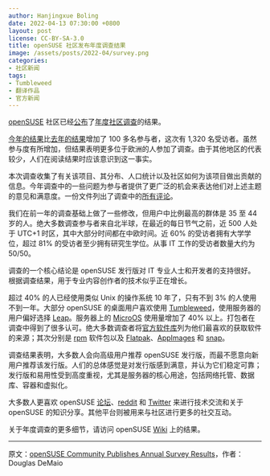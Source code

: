 ```yaml
---
author: Hanjingxue Boling
date: 2022-04-13 07:30:00 +0800
layout: post
license: CC-BY-SA-3.0
title: openSUSE 社区发布年度调查结果
image: /assets/posts/2022-04/survey.png
categories:
- 社区新闻
tags:
- Tumbleweed
- 翻译作品
- 官方新闻
---
```


[openSUSE](https://www.opensuse.org/) 社区已经[公布](https://en.opensuse.org/End-of-year-surveys/2021)了[年度社区调查](https://news.opensuse.org/2022/01/17/os-begins-annual-survey/)的结果。

[今年的结果](https://en.opensuse.org/End-of-year-surveys/2021)比[去年的结果](https://en.opensuse.org/End-of-year-surveys/2020/Data)增加了 100 多名参与者，这次有 1,320 名受访者。虽然参与度有所增加，但结果表明更多位于欧洲的人参加了调查。由于其他地区的代表较少，人们在阅读结果时应该意识到这一事实。

本次调查收集了有关该项目、其分布、人口统计以及社区如何为该项目做出贡献的信息。今年调查中的一些问题为参与者提供了更广泛的机会来表达他们对上述主题的意见和满意度。一份文件列出了调查中的[所有评论](https://en.opensuse.org/images/9/9e/Comments.pdf)。

我们在前一年的调查基础上做了一些修改，但用户中比例最高的群体是 35 至 44 岁的人。绝大多数调查参与者来自北半球，在最近的每日节气之前，近 500 人处于 UTC+1 时区，其中大部分时间都在中欧时间。近 60% 的受访者拥有大学学位，超过 81% 的受访者至少拥有研究生学位。从事 IT 工作的受访者数量大约为 50/50。

调查的一个核心结论是 openSUSE 发行版对 IT 专业人士和开发者的支持很好。根据调查结果，用于专业内容创作者的技术似乎正在增长。

超过 40% 的人已经使用类似 Unix 的操作系统 10 年了，只有不到 3% 的人使用不到一年。大部分 openSUSE 的桌面用户喜欢使用 [Tumbleweed](https://get.opensuse.org/tumbleweed/)，使用服务器的用户偏好选择 [Leap](https://get.opensuse.org/leap/)。服务器上的 [MicroOS](https://get.opensuse.org/microos/) 使用量增加了 40% 以上。打包者在调查中得到了很多认可。绝大多数调查者将[官方软件库](https://en.opensuse.org/Package_repositories#On-disk_official_repositories)列为他们最喜欢的获取软件的来源；其次分别是 [rpm](https://rpm.org/) 软件包以及 [Flatpak](https://flatpak.org/)、[AppImages](https://appimage.org/) 和 [snap](https://snapcraft.io/)。

调查结果表明，大多数人会向高级用户推荐 openSUSE 发行版，而最不愿意向新用户推荐该发行版。人们的总体感觉是对发行版感到满意，并认为它们稳定可靠；发行版和易用性受到高度重视，尤其是服务器的核心用途，包括网络托管、数据库、容器和虚拟化。

大多数人更喜欢 openSUSE [论坛](https://forums.opensuse.org/)、[reddit](https://www.reddit.com/r/openSUSE/) 和 [Twitter](https://twitter.com/openSUSE) 来进行技术交流和关于 openSUSE 的知识分享。其他平台则被用来与社区进行更多的社交互动。

关于年度调查的更多细节，请访问 openSUSE [Wiki](https://en.opensuse.org/End-of-year-surveys/2021) 上的结果。

------

原文：[openSUSE Community Publishes Annual Survey Results](https://news.opensuse.org/2022/04/13/os-community-publishes-annual-survey-results/)，作者：Douglas DeMaio